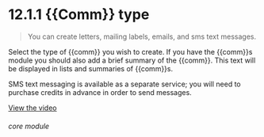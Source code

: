 # 12.1.1    {{Comm}} type

> You can create letters, mailing labels, emails, and sms text messages. 

Select the type of {{comm}} you wish to create. If you have the {{comm}}s module you should also add a brief summary of the {{comm}}. This text will be displayed in lists and summaries of {{comm}}s.

SMS text messaging is available as a separate service; you will need to purchase credits in advance in order to send messages. 

[View the video](/help/video/id/27)
###### core module

